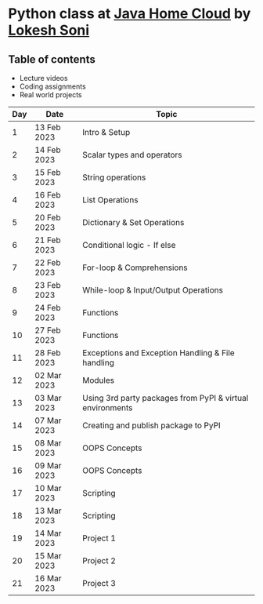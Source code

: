 # Python class at [Java Home Cloud](http://javahome.in) by [Lokesh Soni](http://linkedin.com/in/lokeshsonii)

## Table of contents

- Lecture videos
- Coding assignments
- Real world projects

| Day | Date        | Topic                                                     |
|---- |------------ |---------------------------------------------------------- |
| 1   | 13 Feb 2023 | Intro & Setup                                             |
| 2   | 14 Feb 2023 | Scalar types and operators                                |
| 3   | 15 Feb 2023 | String operations                                         |
| 4   | 16 Feb 2023 | List Operations                                           |
| 5   | 20 Feb 2023 | Dictionary & Set Operations                               |
| 6   | 21 Feb 2023 | Conditional logic - If else                               |
| 7   | 22 Feb 2023 | For-loop & Comprehensions                                 |
| 8   | 23 Feb 2023 | While-loop & Input/Output Operations                      |
| 9   | 24 Feb 2023 | Functions                                                 |
| 10  | 27 Feb 2023 | Functions                                                 |
| 11  | 28 Feb 2023 | Exceptions and Exception Handling & File handling         |
| 12  | 02 Mar 2023 | Modules                                                   |
| 13  | 03 Mar 2023 | Using 3rd party packages from PyPI & virtual environments |
| 14  | 07 Mar 2023 | Creating and publish package to PyPI                      |
| 15  | 08 Mar 2023 | OOPS Concepts                                             |
| 16  | 09 Mar 2023 | OOPS Concepts                                             |
| 17  | 10 Mar 2023 | Scripting                                                 |
| 18  | 13 Mar 2023 | Scripting                                                 |
| 19  | 14 Mar 2023 | Project 1                                                 |
| 20  | 15 Mar 2023 | Project 2                                                 |
| 21  | 16 Mar 2023 | Project 3                                                 |
